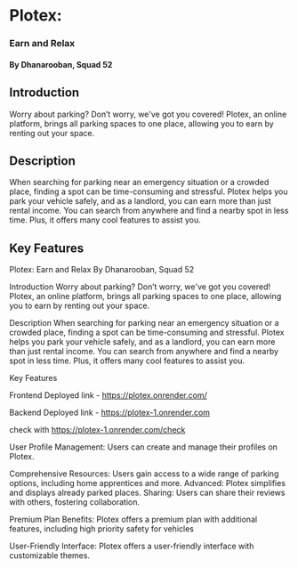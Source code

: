 
# Plotex: 
### Earn and Relax
#### By Dhanarooban, Squad 52

## Introduction
Worry about parking? Don’t worry, we've got you covered! Plotex, an online platform, brings all parking spaces to one place, allowing you to earn by renting out your space.


## Description
When searching for parking near an emergency situation or a crowded place, finding a spot can be time-consuming and stressful. Plotex helps you park your vehicle safely, and as a landlord, you can earn more than just rental income. You can search from anywhere and find a nearby spot in less time. Plus, it offers many cool features to assist you.


## Key Features

Plotex: Earn and Relax
By Dhanarooban, Squad 52

Introduction
Worry about parking? Don’t worry, we've got you covered! Plotex, an online platform, brings all parking spaces to one place, allowing you to earn by renting out your space.

Description
When searching for parking near an emergency situation or a crowded place, finding a spot can be time-consuming and stressful. Plotex helps you park your vehicle safely, and as a landlord, you can earn more than just rental income. You can search from anywhere and find a nearby spot in less time. Plus, it offers many cool features to assist you.

Key Features

Frontend Deployed link - https://plotex.onrender.com/

Backend Deployed link -  https://plotex-1.onrender.com

check with https://plotex-1.onrender.com/check



User Profile Management: Users can create and manage their profiles on Plotex.

Comprehensive Resources: Users gain access to a wide range of parking options, including home apprentices and more.
Advanced: Plotex simplifies and displays already parked places.
Sharing: Users can share their reviews with others, fostering collaboration.

Premium Plan Benefits: Plotex offers a premium plan with additional features, including high priority safety for vehicles

User-Friendly Interface: Plotex offers a user-friendly interface with customizable themes.


